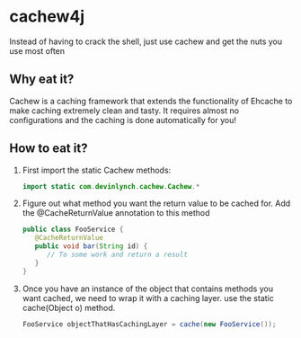 # cachew4j
Instead of having to crack the shell, just use cachew and get the nuts you use most often

## Why eat it?

Cachew is a caching framework that extends the functionality of Ehcache to make caching extremely clean and tasty.  It requires almost no configurations and the caching is done automatically for you!

## How to eat it?

1. First import the static Cachew methods:
   ```java
   import static com.devinlynch.cachew.Cachew.*
   ```

2. Figure out what method you want the return value to be cached for.  Add the @CacheReturnValue annotation to this method
   ```java
   public class FooService {
      @CacheReturnValue
      public void bar(String id) {
         // To some work and return a result
      }
   }
   ```

3. Once you have an instance of the object that contains methods you want cached, we need to wrap it with a caching layer.  use the static cache(Object o) method.
   ```java
   FooService objectThatHasCachingLayer = cache(new FooService());
   ```
